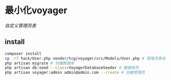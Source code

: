 # 最小化voyager
_自定义管理员表_

## install
``` bash
composer install
cp -rf hack/User.php vendor/tcg/voyager/src/Models/User.php # 管理员表自定义
php artisan migrate # 创建数据库
php artisan db:seed --class=VoyagerDatabaseSeeder # 数据填充
php artisan voyager:admin admin@admin.com --create # 创建管理员
```
